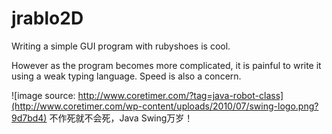jrablo2D
========

Writing a simple GUI program with rubyshoes is cool.

However as the program becomes more complicated, it is painful to write it using a weak typing language. Speed is also a concern.


![image source: http://www.coretimer.com/?tag=java-robot-class](http://www.coretimer.com/wp-content/uploads/2010/07/swing-logo.png?9d7bd4)
不作死就不会死，Java Swing万岁！
